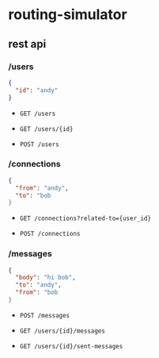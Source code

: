 # routing-simulator

## rest api

### /users

```json
{
  "id": "andy"
}
```

- `GET /users`

- `GET /users/{id}`

- `POST /users`

### /connections

```json
{
  "from": "andy",
  "to": "bob
}
```

- `GET /connections?related-to={user_id}`

- `POST /connections`

### /messages

```json
{
  "body": "hi bob",
  "to": "andy",
  "from": "bob
}
```

- `POST /messages`

- `GET /users/{id}/messages`

- `GET /users/{id}/sent-messages`

